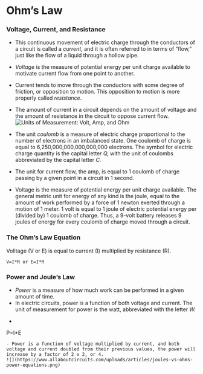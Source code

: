# Ohm’s Law
### Voltage, Current, and Resistance
- This continuous movement of electric charge through the conductors of a circuit is called a *current*, and it is often referred to in terms of “flow,” just like the flow of a liquid through a hollow pipe.
- *Voltage* is the measure of potential energy per unit charge available to motivate current flow from one point to another.
- Current tends to move through the conductors with some degree of friction, or opposition to motion. This opposition to motion is more properly called *resistance*.
- The amount of current in a circuit depends on the amount of voltage and the amount of resistance in the circuit to oppose current flow.
![Units of Measurement: Volt, Amp, and Ohm](https://www.allaboutcircuits.com/uploads/articles/units-measurement-electrical-current.png)

- The unit *coulomb* is a measure of electric charge proportional to the number of electrons in an imbalanced state. One coulomb of charge is equal to 6,250,000,000,000,000,000 electrons. The symbol for electric charge quantity is the capital letter *Q,* with the unit of coulombs abbreviated by the capital letter *C.*
- The unit for current flow, the amp, is equal to 1 coulomb of charge passing by a given point in a circuit in 1 second.
- Voltage is the measure of potential energy per unit charge available. The general metric unit for energy of any kind is the joule, equal to the amount of work performed by a force of 1 newton exerted through a motion of 1 meter. 1 volt is equal to 1 joule of electric potential energy per (divided by) 1 coulomb of charge. Thus, a 9-volt battery releases 9 joules of energy for every coulomb of charge moved through a circuit.

### The Ohm’s Law Equation
Volltage (V or E) is equal to current (I) multiplied by resistance (R).
```
V=I*R or E=I*R
```

### Power and Joule’s Law
- *Power* is a measure of how much work can be performed in a given amount of time. 
- In electric circuits, power is a function of both voltage and current. The unit of measurement for power is the watt, abbreviated with the letter *W.*
- ```
P=I*E
```
- Power is a function of voltage multiplied by current, and both voltage and current doubled from their previous values, the power will increase by a factor of 2 x 2, or 4.
![](https://www.allaboutcircuits.com/uploads/articles/joules-vs-ohms-power-equations.png)
